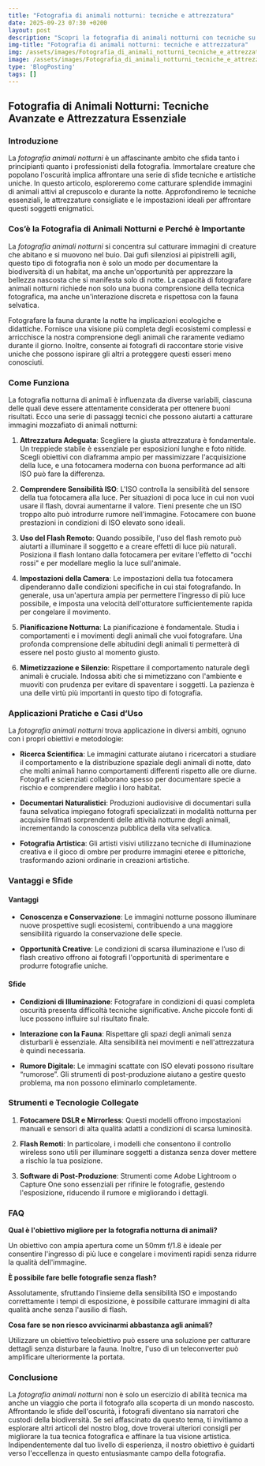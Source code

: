 ```yaml
---
title: "Fotografia di animali notturni: tecniche e attrezzatura"
date: 2025-09-23 07:30 +0200
layout: post
description: "Scopri la fotografia di animali notturni con tecniche su flash remoto e ISO per catturare gufi e pipistrelli nelle loro attività notturne."
img-title: "Fotografia di animali notturni: tecniche e attrezzatura"
img: /assets/images/Fotografia_di_animali_notturni_tecniche_e_attrezzatura.jpg
image: /assets/images/Fotografia_di_animali_notturni_tecniche_e_attrezzatura.jpg
type: 'BlogPosting'
tags: []
---
```


## Fotografia di Animali Notturni: Tecniche Avanzate e Attrezzatura Essenziale

### Introduzione

La *fotografia animali notturni* è un affascinante ambito che sfida tanto i principianti quanto i professionisti della fotografia. Immortalare creature che popolano l'oscurità implica affrontare una serie di sfide tecniche e artistiche uniche. In questo articolo, esploreremo come catturare splendide immagini di animali attivi al crepuscolo e durante la notte. Approfondiremo le tecniche essenziali, le attrezzature consigliate e le impostazioni ideali per affrontare questi soggetti enigmatici.

### Cos’è la Fotografia di Animali Notturni e Perché è Importante

La *fotografia animali notturni* si concentra sul catturare immagini di creature che abitano e si muovono nel buio. Dai gufi silenziosi ai pipistrelli agili, questo tipo di fotografia non è solo un modo per documentare la biodiversità di un habitat, ma anche un'opportunità per apprezzare la bellezza nascosta che si manifesta solo di notte. La capacità di fotografare animali notturni richiede non solo una buona comprensione della tecnica fotografica, ma anche un'interazione discreta e rispettosa con la fauna selvatica.

Fotografare la fauna durante la notte ha implicazioni ecologiche e didattiche. Fornisce una visione più completa degli ecosistemi complessi e arricchisce la nostra comprensione degli animali che raramente vediamo durante il giorno. Inoltre, consente ai fotografi di raccontare storie visive uniche che possono ispirare gli altri a proteggere questi esseri meno conosciuti.

### Come Funziona

La fotografia notturna di animali è influenzata da diverse variabili, ciascuna delle quali deve essere attentamente considerata per ottenere buoni risultati. Ecco una serie di passaggi tecnici che possono aiutarti a catturare immagini mozzafiato di animali notturni:

1. **Attrezzatura Adeguata**: Scegliere la giusta attrezzatura è fondamentale. Un treppiede stabile è essenziale per esposizioni lunghe e foto nitide. Scegli obiettivi con diaframma ampio per massimizzare l'acquisizione della luce, e una fotocamera moderna con buona performance ad alti ISO può fare la differenza.

2. **Comprendere Sensibilità ISO**: L'ISO controlla la sensibilità del sensore della tua fotocamera alla luce. Per situazioni di poca luce in cui non vuoi usare il flash, dovrai aumentarne il valore. Tieni presente che un ISO troppo alto può introdurre rumore nell'immagine. Fotocamere con buone prestazioni in condizioni di ISO elevato sono ideali.

3. **Uso del Flash Remoto**: Quando possibile, l'uso del flash remoto può aiutarti a illuminare il soggetto e a creare effetti di luce più naturali. Posiziona il flash lontano dalla fotocamera per evitare l'effetto di "occhi rossi" e per modellare meglio la luce sull'animale.

4. **Impostazioni della Camera**: Le impostazioni della tua fotocamera dipenderanno dalle condizioni specifiche in cui stai fotografando. In generale, usa un'apertura ampia per permettere l'ingresso di più luce possibile, e imposta una velocità dell'otturatore sufficientemente rapida per congelare il movimento.

5. **Pianificazione Notturna**: La pianificazione è fondamentale. Studia i comportamenti e i movimenti degli animali che vuoi fotografare. Una profonda comprensione delle abitudini degli animali ti permetterà di essere nel posto giusto al momento giusto.

6. **Mimetizzazione e Silenzio**: Rispettare il comportamento naturale degli animali è cruciale. Indossa abiti che si mimetizzano con l'ambiente e muoviti con prudenza per evitare di spaventare i soggetti. La pazienza è una delle virtù più importanti in questo tipo di fotografia.

### Applicazioni Pratiche e Casi d’Uso

La *fotografia animali notturni* trova applicazione in diversi ambiti, ognuno con i propri obiettivi e metodologie:

- **Ricerca Scientifica**: Le immagini catturate aiutano i ricercatori a studiare il comportamento e la distribuzione spaziale degli animali di notte, dato che molti animali hanno comportamenti differenti rispetto alle ore diurne. Fotografi e scienziati collaborano spesso per documentare specie a rischio e comprendere meglio i loro habitat.

- **Documentari Naturalistici**: Produzioni audiovisive di documentari sulla fauna selvatica impiegano fotografi specializzati in modalità notturna per acquisire filmati sorprendenti delle attività notturne degli animali, incrementando la conoscenza pubblica della vita selvatica.

- **Fotografia Artistica**: Gli artisti visivi utilizzano tecniche di illuminazione creativa e il gioco di ombre per produrre immagini eteree e pittoriche, trasformando azioni ordinarie in creazioni artistiche.

### Vantaggi e Sfide

#### Vantaggi

- **Conoscenza e Conservazione**: Le immagini notturne possono illuminare nuove prospettive sugli ecosistemi, contribuendo a una maggiore sensibilità riguardo la conservazione delle specie.

- **Opportunità Creative**: Le condizioni di scarsa illuminazione e l’uso di flash creativo offrono ai fotografi l'opportunità di sperimentare e produrre fotografie uniche.

#### Sfide

- **Condizioni di Illuminazione**: Fotografare in condizioni di quasi completa oscurità presenta difficoltà tecniche significative. Anche piccole fonti di luce possono influire sul risultato finale.

- **Interazione con la Fauna**: Rispettare gli spazi degli animali senza disturbarli è essenziale. Alta sensibilità nei movimenti e nell'attrezzatura è quindi necessaria.

- **Rumore Digitale**: Le immagini scattate con ISO elevati possono risultare “rumorose”. Gli strumenti di post-produzione aiutano a gestire questo problema, ma non possono eliminarlo completamente.

### Strumenti e Tecnologie Collegate

1. **Fotocamere DSLR e Mirrorless**: Questi modelli offrono impostazioni manuali e sensori di alta qualità adatti a condizioni di scarsa luminosità.

2. **Flash Remoti**: In particolare, i modelli che consentono il controllo wireless sono utili per illuminare soggetti a distanza senza dover mettere a rischio la tua posizione.

3. **Software di Post-Produzione**: Strumenti come Adobe Lightroom o Capture One sono essenziali per rifinire le fotografie, gestendo l'esposizione, riducendo il rumore e migliorando i dettagli.

### FAQ

**Qual è l'obiettivo migliore per la fotografia notturna di animali?**

Un obiettivo con ampia apertura come un 50mm f/1.8 è ideale per consentire l'ingresso di più luce e congelare i movimenti rapidi senza ridurre la qualità dell'immagine.

**È possibile fare belle fotografie senza flash?**

Assolutamente, sfruttando l'insieme della sensibilità ISO e impostando correttamente i tempi di esposizione, è possibile catturare immagini di alta qualità anche senza l'ausilio di flash.

**Cosa fare se non riesco avvicinarmi abbastanza agli animali?**

Utilizzare un obiettivo teleobiettivo può essere una soluzione per catturare dettagli senza disturbare la fauna. Inoltre, l'uso di un teleconverter può amplificare ulteriormente la portata.

### Conclusione

La *fotografia animali notturni* non è solo un esercizio di abilità tecnica ma anche un viaggio che porta il fotografo alla scoperta di un mondo nascosto. Affrontando le sfide dell'oscurità, i fotografi diventano sia narratori che custodi della biodiversità. Se sei affascinato da questo tema, ti invitiamo a esplorare altri articoli del nostro blog, dove troverai ulteriori consigli per migliorare la tua tecnica fotografica e affinare la tua visione artistica. Indipendentemente dal tuo livello di esperienza, il nostro obiettivo è guidarti verso l'eccellenza in questo entusiasmante campo della fotografia.